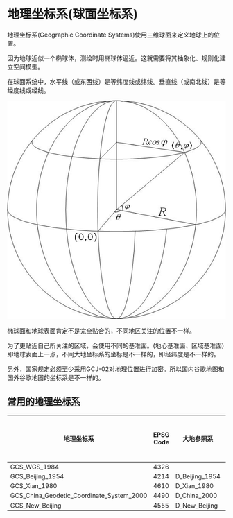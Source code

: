 #  地理坐标系(球面坐标系)

地理坐标系(Geographic Coordinate Systems)使用三维球面来定义地球上的位置。

因为地球近似一个椭球体，测绘时用椭球体逼近。这就需要将其抽象化、规则化建立空间模型。

在球面系统中，水平线（或东西线）是等纬度线或纬线。垂直线（或南北线）是等经度线或经线。

![](../assets/1.jpg)

椭球面和地球表面肯定不是完全贴合的，不同地区关注的位置不一样。

为了更贴近自己所关注的区域，会使用不同的基准面。(地心基准面、区域基准面)即地球表面上一点，不同大地坐标系的坐标是不一样的，即经纬度是不一样的。

另外，国家规定必须至少采用GCJ-02对地理位置进行加密。所以国内谷歌地图和国外谷歌地图的坐标系是不一样的。

##  [常用的地理坐标系](https://developers.arcgis.com/javascript/3/jshelp/gcs.html)
|地理坐标系       |EPSG Code|大地参照系     |参考椭球体     |长轴   |短轴         |扁率            |第一偏心率|第二偏心率|
|----------------|---------|--------------|--------------|-------|-------------|---------------|--------|---------|
|GCS_WGS_1984    |4326     |              |              |6378137|6356752.3142|1:298.257223563|
|GCS_Beijing_1954|4214     |D_Beijing_1954|Krasovsky_1940|6378245|6356863.0188|1:298.3        |
|GCS_Xian_1980   |4610     |D_Xian_1980   |IAG75         |6378140|6356755.3   |1:298.25722101 |
|GCS_China_Geodetic_Coordinate_System_2000|4490|D_China_2000|CGCS2000|6378245|6356863.0188|1:298.257|
|GCS_New_Beijing |4555     |D_New_Beijing |Krasovsky_1940|6378245|            |1:298.3        |

















